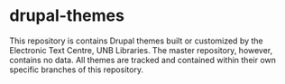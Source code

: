 # drupal-themes

This repository is contains Drupal themes built or customized by the Electronic Text Centre, UNB Libraries. The master repository, however, contains no data. All themes are tracked and contained within their own specific branches of this repository.
